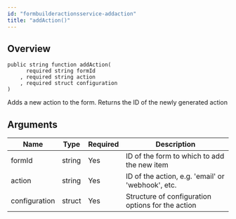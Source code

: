 ```yaml
---
id: "formbuilderactionsservice-addaction"
title: "addAction()"
---
```



## Overview




```luceescript
public string function addAction(
      required string formId       
    , required string action       
    , required struct configuration
)
```

Adds a new action to the form. Returns the ID of the
newly generated action

## Arguments


<div class="table-responsive"><table class="table"><thead><tr><th>Name</th><th>Type</th><th>Required</th><th>Description</th></tr></thead><tbody><tr><td>formId</td><td>string</td><td>Yes</td><td>ID of the form to which to add the new item</td></tr><tr><td>action</td><td>string</td><td>Yes</td><td>ID of the action, e.g. 'email' or 'webhook', etc.</td></tr><tr><td>configuration</td><td>struct</td><td>Yes</td><td>Structure of configuration options for the action</td></tr></tbody></table></div>